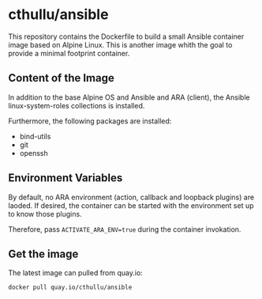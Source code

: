 # cthullu/ansible

This repository contains the Dockerfile to build a small Ansible container image based on
Alpine Linux. This is another image whith the goal to provide a minimal footprint container.

## Content of the Image

In addition to the base Alpine OS and Ansible and ARA (client), the Ansible
linux-system-roles collections is installed.

Furthermore, the following packages are installed:

* bind-utils
* git
* openssh

## Environment Variables

By default, no ARA environment (action, callback and loopback plugins) are laoded.
If desired, the container can be started with the environment set up to know those plugins.

Therefore, pass `ACTIVATE_ARA_ENV=true` during the container invokation.

## Get the image

The latest image can pulled from quay.io:

    docker pull quay.io/cthullu/ansible
